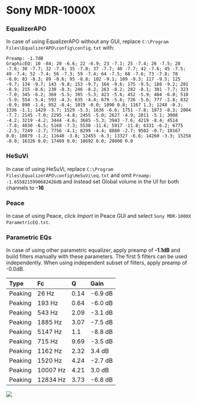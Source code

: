 # Sony MDR-1000X

### EqualizerAPO
In case of using EqualizerAPO without any GUI, replace `C:\Program Files\EqualizerAPO\config\config.txt`
with:
```
Preamp: -1.7dB
GraphicEQ: 10 -84; 20 -6.6; 22 -6.9; 23 -7.1; 25 -7.4; 26 -7.5; 28 -7.6; 30 -7.7; 32 -7.8; 35 -7.8; 37 -7.7; 40 -7.7; 42 -7.6; 45 -7.5; 49 -7.4; 52 -7.4; 56 -7.3; 59 -7.4; 64 -7.5; 68 -7.6; 73 -7.8; 78 -8.0; 83 -8.3; 89 -8.6; 95 -8.8; 102 -9.1; 109 -9.3; 117 -9.5; 125 -9.7; 134 -9.7; 143 -9.8; 153 -9.7; 164 -9.6; 175 -9.5; 188 -9.2; 201 -8.9; 215 -8.6; 230 -8.3; 246 -8.2; 263 -8.2; 282 -8.1; 301 -7.7; 323 -7.0; 345 -6.2; 369 -5.5; 395 -5.3; 423 -5.6; 452 -5.9; 484 -6.0; 518 -5.9; 554 -5.4; 593 -4.3; 635 -4.4; 679 -5.6; 726 -5.6; 777 -2.8; 832 -0.9; 890 -1.4; 952 -0.4; 1019 -0.0; 1090 0.8; 1167 1.3; 1248 -0.3; 1336 -1.1; 1429 -3.7; 1529 -5.3; 1636 -6.6; 1751 -7.8; 1873 -8.3; 2004 -7.7; 2145 -7.0; 2295 -4.8; 2455 -5.0; 2627 -4.9; 2811 -5.1; 3008 -4.2; 3219 -4.2; 3444 -4.6; 3685 -5.3; 3943 -7.6; 4219 -8.4; 4514 -7.8; 4830 -6.5; 5168 -7.3; 5530 -11.6; 5917 -11.8; 6331 -6.2; 6775 -2.5; 7249 -2.7; 7756 -4.1; 8299 -4.4; 8880 -2.7; 9502 -0.7; 10167 0.0; 10879 -1.2; 11640 -3.8; 12455 -6.3; 13327 -6.6; 14260 -3.3; 15258 -0.0; 16326 0.0; 17469 0.0; 18692 0.0; 20000 0.0
```

### HeSuVi
In case of using HeSuVi, replace `C:\Program Files\EqualizerAPO\config\HeSuVi\eq.txt` and omit `Preamp:
-1.6558215990682426dB` and instead set Global volume in the UI for both channels to **-16**

### Peace
In case of using Peace, click *Import* in Peace GUI and select `Sony MDR-1000X ParametricEQ.txt`.

### Parametric EQs
In case of using other parametric equalizer, apply preamp of **-1.1dB** and build filters manually
with these parameters. The first 5 filters can be used independently.
When using independent subset of filters, apply preamp of -0.0dB.

| Type    | Fc       |    Q | Gain    |
|:--------|:---------|:-----|:--------|
| Peaking | 26 Hz    | 0.14 | -6.9 dB |
| Peaking | 193 Hz   | 0.64 | -6.0 dB |
| Peaking | 543 Hz   | 2.09 | -3.1 dB |
| Peaking | 1885 Hz  | 3.07 | -7.5 dB |
| Peaking | 5147 Hz  | 1.1  | -8.8 dB |
| Peaking | 715 Hz   | 9.69 | -3.5 dB |
| Peaking | 1162 Hz  | 2.32 | 3.4 dB  |
| Peaking | 1520 Hz  | 4.24 | -2.7 dB |
| Peaking | 10007 Hz | 4.21 | 3.0 dB  |
| Peaking | 12834 Hz | 3.73 | -6.8 dB |

![](https://raw.githubusercontent.com/jaakkopasanen/AutoEq/master/results/oratory1990/harman_over-ear_2018/Sony%20MDR-1000X/Sony%20MDR-1000X.png)